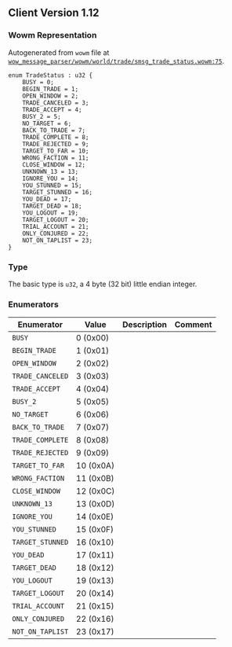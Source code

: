 ## Client Version 1.12

### Wowm Representation

Autogenerated from `wowm` file at [`wow_message_parser/wowm/world/trade/smsg_trade_status.wowm:75`](https://github.com/gtker/wow_messages/tree/main/wow_message_parser/wowm/world/trade/smsg_trade_status.wowm#L75).
```rust,ignore
enum TradeStatus : u32 {
    BUSY = 0;
    BEGIN_TRADE = 1;
    OPEN_WINDOW = 2;
    TRADE_CANCELED = 3;
    TRADE_ACCEPT = 4;
    BUSY_2 = 5;
    NO_TARGET = 6;
    BACK_TO_TRADE = 7;
    TRADE_COMPLETE = 8;
    TRADE_REJECTED = 9;
    TARGET_TO_FAR = 10;
    WRONG_FACTION = 11;
    CLOSE_WINDOW = 12;
    UNKNOWN_13 = 13;
    IGNORE_YOU = 14;
    YOU_STUNNED = 15;
    TARGET_STUNNED = 16;
    YOU_DEAD = 17;
    TARGET_DEAD = 18;
    YOU_LOGOUT = 19;
    TARGET_LOGOUT = 20;
    TRIAL_ACCOUNT = 21;
    ONLY_CONJURED = 22;
    NOT_ON_TAPLIST = 23;
}
```
### Type
The basic type is `u32`, a 4 byte (32 bit) little endian integer.
### Enumerators
| Enumerator | Value  | Description | Comment |
| --------- | -------- | ----------- | ------- |
| `BUSY` | 0 (0x00) |  |  |
| `BEGIN_TRADE` | 1 (0x01) |  |  |
| `OPEN_WINDOW` | 2 (0x02) |  |  |
| `TRADE_CANCELED` | 3 (0x03) |  |  |
| `TRADE_ACCEPT` | 4 (0x04) |  |  |
| `BUSY_2` | 5 (0x05) |  |  |
| `NO_TARGET` | 6 (0x06) |  |  |
| `BACK_TO_TRADE` | 7 (0x07) |  |  |
| `TRADE_COMPLETE` | 8 (0x08) |  |  |
| `TRADE_REJECTED` | 9 (0x09) |  |  |
| `TARGET_TO_FAR` | 10 (0x0A) |  |  |
| `WRONG_FACTION` | 11 (0x0B) |  |  |
| `CLOSE_WINDOW` | 12 (0x0C) |  |  |
| `UNKNOWN_13` | 13 (0x0D) |  |  |
| `IGNORE_YOU` | 14 (0x0E) |  |  |
| `YOU_STUNNED` | 15 (0x0F) |  |  |
| `TARGET_STUNNED` | 16 (0x10) |  |  |
| `YOU_DEAD` | 17 (0x11) |  |  |
| `TARGET_DEAD` | 18 (0x12) |  |  |
| `YOU_LOGOUT` | 19 (0x13) |  |  |
| `TARGET_LOGOUT` | 20 (0x14) |  |  |
| `TRIAL_ACCOUNT` | 21 (0x15) |  |  |
| `ONLY_CONJURED` | 22 (0x16) |  |  |
| `NOT_ON_TAPLIST` | 23 (0x17) |  |  |
